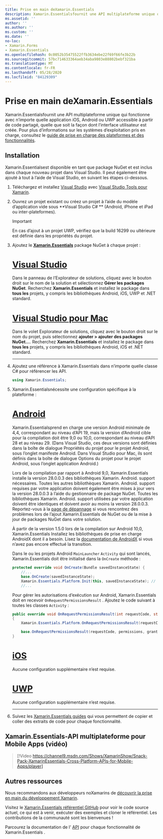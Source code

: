 ```yaml
---
title: Prise en main deXamarin.Essentials
description: Xamarin.Essentialsfournit une API multiplateforme unique qui fonctionne avec n’importe quelle application iOS, Android ou UWP accessible à partir de code partagé, quelle que soit la façon dont l’interface utilisateur est créée.
ms.assetid: ''
author: ''
ms.author: ''
ms.custom: ''
ms.date: ''
no-loc:
- Xamarin.Forms
- Xamarin.Essentials
ms.openlocfilehash: 0c0052b35475522ffb3634ebe22f69f66fe3b22b
ms.sourcegitcommit: 57bc714633364aeb34aba9803e88802bebf321ba
ms.translationtype: MT
ms.contentlocale: fr-FR
ms.lasthandoff: 05/28/2020
ms.locfileid: "84129309"
---
```

# <a name="get-started-with-xamarinessentials"></a>Prise en main deXamarin.Essentials

Xamarin.Essentialsfournit une API multiplateforme unique qui fonctionne avec n’importe quelle application iOS, Android ou UWP accessible à partir de code partagé, quelle que soit la façon dont l’interface utilisateur est créée. Pour plus d’informations sur les systèmes d’exploitation pris en charge, consultez le [guide de prise en charge des plateformes et des fonctionnalités](platform-feature-support.md).

## <a name="installation"></a>Installation

Xamarin.Essentialsest disponible en tant que package NuGet et est inclus dans chaque nouveau projet dans Visual Studio. Il peut également être ajouté à tout à l’aide de Visual Studio, en suivant les étapes ci-dessous.

1. Téléchargez et installez [Visual Studio](https://visualstudio.microsoft.com/) avec [Visual Studio Tools pour Xamarin](~/get-started/installation/index.md).

2. Ouvrez un projet existant ou créez un projet à l’aide du modèle d’application vide sous **Visual Studio C# ** (Android, iPhone et iPad ou inter-plateformes).

    > [!IMPORTANT]
    > En cas d’ajout à un projet UWP, vérifiez que la build 16299 ou ultérieure est définie dans les propriétés du projet.

3. Ajoutez le [**Xamarin.Essentials**](https://www.nuget.org/packages/Xamarin.Essentials/) package NuGet à chaque projet :

    <!--markdownlint-disable MD023 -->
    # <a name="visual-studio"></a>[Visual Studio](#tab/windows)

    Dans le panneau de l’Explorateur de solutions, cliquez avec le bouton droit sur le nom de la solution et sélectionnez **Gérer les packages NuGet**. Recherchez **Xamarin.Essentials** et installez le package dans **tous les** projets, y compris les bibliothèques Android, iOS, UWP et .NET standard.

    # <a name="visual-studio-for-mac"></a>[Visual Studio pour Mac](#tab/macos)

    Dans le volet Explorateur de solutions, cliquez avec le bouton droit sur le nom du projet, puis sélectionnez **ajouter > ajouter des packages NuGet...**. Recherchez **Xamarin.Essentials** et installez le package dans **tous les** projets, y compris les bibliothèques Android, iOS et .NET standard.

    -----

4. Ajoutez une référence à Xamarin.Essentials dans n’importe quelle classe C# pour référencer les API.

    ```csharp
    using Xamarin.Essentials;
    ```

5. Xamarin.Essentialsnécessite une configuration spécifique à la plateforme :

    # <a name="android"></a>[Android](#tab/android)

    Xamarin.Essentialsprend en charge une version Android minimale de 4,4, correspondant au niveau d’API 19, mais la version d’Android cible pour la compilation doit être 9,0 ou 10,0, correspondant au niveau d’API 28 et au niveau 29. (Dans Visual Studio, ces deux versions sont définies dans la boîte de dialogue Propriétés du projet pour le projet Android, sous l’onglet manifeste Android. Dans Visual Studio pour Mac, ils sont définis dans la boîte de dialogue Options du projet pour le projet Android, sous l’onglet application Android.)

    Lors de la compilation par rapport à Android 9,0, Xamarin.Essentials installe la version 28.0.0.3 des bibliothèques Xamarin. Android. support nécessaires. Toutes les autres bibliothèques Xamarin. Android. support requises par votre application doivent également être mises à jour vers la version 28.0.0.3 à l’aide du gestionnaire de package NuGet. Toutes les bibliothèques Xamarin. Android. support utilisées par votre application doivent être identiques et doivent avoir au moins la version 28.0.0.3. Reportez-vous à la [page de dépannage](troubleshooting.md) si vous rencontrez des problèmes lors de l’ajout Xamarin.Essentials de NuGet ou de la mise à jour de packages NuGet dans votre solution.

    À partir de la version 1.5.0 lors de la compilation sur Android 10,0, Xamarin.Essentials Installez les bibliothèques de prise en charge AndroidX dont il a besoin. Lisez la [documentation de AndroidX](https://docs.microsoft.com/xamarin/android/platform/androidx) si vous n’avez pas encore effectué la transition.

    Dans le ou les projets Android `MainLauncher` `Activity` qui sont lancés, Xamarin.Essentials doit être initialisé dans la `OnCreate` méthode :

    ```csharp
    protected override void OnCreate(Bundle savedInstanceState) {
        //...
        base.OnCreate(savedInstanceState);
        Xamarin.Essentials.Platform.Init(this, savedInstanceState); // add this line to your code, it may also be called: bundle
        //...
    ```

    Pour gérer les autorisations d’exécution sur Android, Xamarin.Essentials doit en recevoir `OnRequestPermissionsResult` . Ajoutez le code suivant à toutes les classes `Activity` :

    ```csharp
    public override void OnRequestPermissionsResult(int requestCode, string[] permissions, Android.Content.PM.Permission[] grantResults)
    {
        Xamarin.Essentials.Platform.OnRequestPermissionsResult(requestCode, permissions, grantResults);

        base.OnRequestPermissionsResult(requestCode, permissions, grantResults);
    }
    ```

    # <a name="ios"></a>[iOS](#tab/ios)

    Aucune configuration supplémentaire n’est requise.

    # <a name="uwp"></a>[UWP](#tab/uwp)

    Aucune configuration supplémentaire n’est requise.

    -----

6. Suivez les [ Xamarin.Essentials guides](index.md) qui vous permettent de copier et coller des extraits de code pour chaque fonctionnalité.

## <a name="xamarinessentials---cross-platform-apis-for-mobile-apps-video"></a>Xamarin.Essentials-API multiplateforme pour Mobile Apps (vidéo)

> [!Video https://channel9.msdn.com/Shows/XamarinShow/Snack-Pack-XamarinEssentials-Cross-Platform-APIs-for-Mobile-Apps/player]

## <a name="other-resources"></a>Autres ressources

Nous recommandons aux développeurs noXamarins de [découvrir la prise en main du développement Xamarin](~/cross-platform/getting-started/index.md).

Visitez le [ Xamarin.Essentials référentiel GitHub](https://github.com/xamarin/Essentials) pour voir le code source actuel, ce qui est à venir, exécuter des exemples et cloner le référentiel. Les contributions de la communauté sont les bienvenues !

Parcourez la documentation de l' [API](xref:Xamarin.Essentials) pour chaque fonctionnalité de Xamarin.Essentials .
